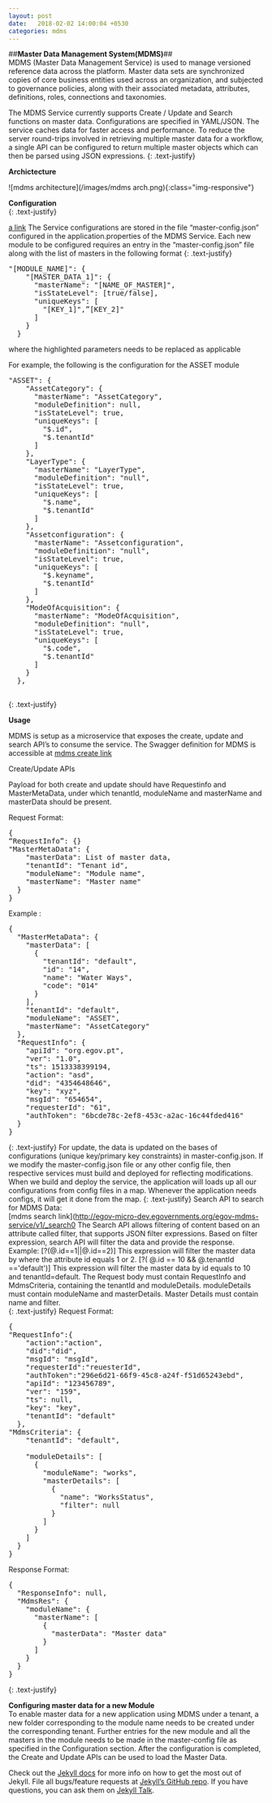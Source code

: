 ```yaml
---
layout: post
date:   2018-02-02 14:00:04 +0530
categories: mdms
---
```

##**Master Data Management System(MDMS)**##<br>
MDMS (Master Data Management Service) is used to manage versioned reference data across the platform. Master data sets are synchronized copies of core business entities used across an organization, and subjected to governance policies, along with their associated metadata, attributes, definitions, roles, connections and taxonomies.

The MDMS Service currently supports Create / Update and Search functions on master data. Configurations are specified in YAML/JSON. The service caches data for faster access and performance. To reduce the server round-trips involved in retrieving multiple master data for a workflow, a single API can be configured to return multiple master objects which can then be parsed using JSON expressions.
{: .text-justify}

**Archictecture**<br>

![mdms architecture](/images/mdms arch.png){:class="img-responsive"}


**Configuration**<br>
{: .text-justify}

[a link](https://github.com/egovernments/egov-services/blob/master/core/egov-mdms-service/README.md)
The Service configurations are stored in the file “master-config.json” configured in the application.properties of the MDMS Service. Each new module to be configured requires an entry in the “master-config.json” file along with the list of masters in the following format
{: .text-justify}

<pre>
"[MODULE_NAME]": {
    "[MASTER_DATA_1]": {
      "masterName": "[NAME_OF_MASTER]",
      "isStateLevel": [true/false],
      "uniqueKeys": [
        "[KEY_1]",”[KEY_2]"
      ]
    }
  }
</pre>
where the highlighted parameters needs to be replaced as applicable

For example, the following is the configuration for the ASSET module

<pre>
"ASSET": {
    "AssetCategory": {
      "masterName": "AssetCategory",
      "moduleDefinition": null,
      "isStateLevel": true,
      "uniqueKeys": [
        "$.id",
        "$.tenantId"
      ]
    },
    "LayerType": {
      "masterName": "LayerType",
      "moduleDefinition": "null",
      "isStateLevel": true,
      "uniqueKeys": [
        "$.name",
        "$.tenantId"
      ]
    },
    "Assetconfiguration": {
      "masterName": "Assetconfiguration",
      "moduleDefinition": "null",
      "isStateLevel": true,
      "uniqueKeys": [
        "$.keyname",
        "$.tenantId"
      ]
    },
    "ModeOfAcquisition": {
      "masterName": "ModeOfAcquisition",
      "moduleDefinition": "null",
      "isStateLevel": true,
      "uniqueKeys": [
        "$.code",
        "$.tenantId"
      ]
    }
  },

</pre>
{: .text-justify}

**Usage**<br>

MDMS is setup as a microservice that exposes the create, update and search API’s to consume the service. The Swagger definition for MDMS is accessible at [mdms create link](https://raw.githubusercontent.com/egovernments/egov-services/master/docs/mdms/contract/mdms-create-v1-0-0.yml)

Create/Update APIs

Payload for both create and update should have Requestinfo and MasterMetaData, under which tenantId, moduleName and masterName and masterData should be present.

Request Format:

<pre>
{
“RequestInfo”: {}
"MasterMetaData": {
    "masterData": List of master data,
    "tenantId": "Tenant id",
    "moduleName": "Module name",
    "masterName": "Master name"
  }
}
</pre>
Example :
<pre>
{
  "MasterMetaData": {
    "masterData": [
      {
        "tenantId": "default",
        "id": "14",
        "name": "Water Ways",
        "code": "014"
      }
    ],
    "tenantId": "default",
    "moduleName": "ASSET",
    "masterName": "AssetCategory"
  },
  "RequestInfo": {
    "apiId": "org.egov.pt",
    "ver": "1.0",
    "ts": 1513338399194,
    "action": "asd",
    "did": "4354648646",
    "key": "xyz",
    "msgId": "654654",
    "requesterId": "61",
    "authToken": "6bcde78c-2ef8-453c-a2ac-16c44fded416"
  }
}
</pre>
{: .text-justify}
For update, the data is updated on the bases of configurations (unique key/primary key constraints) in master-config.json.
If we modify the master-config.json file or any other config file, then respective services must build and deployed for reflecting modifications.
When we build and deploy the service, the application will loads up all our configurations from config files in a map. Whenever the application needs configs, it will get it done from the map.
{: .text-justify}
Search API to search for MDMS Data:<br>
[mdms search link](http://egov-micro-dev.egovernments.org/egov-mdms-service/v1/_search0
The Search API allows filtering of content based on an attribute called filter, that supports JSON filter expressions. Based on filter expression, search API will filter the data and provide the response. Example:
[?(@.id==1||@.id==2)] This expression will filter the master data by where the attribute id  equals 1 or 2.
[?( @.id == 10 && @.tenantId =='default')] This expression will filter the master data by id equals to 10 and tenantId=default.
The Request body must contain RequestInfo and MdmsCriteria, containing the tenantId and moduleDetails. moduleDetails must contain moduleName and masterDetails. Master Details must contain name and filter.<br>
{: .text-justify}
Request Format:
<pre>
{
"RequestInfo":{
    "action":"action",
    "did":"did",
    "msgId": "msgId",
    "requesterId":"reuesterId",
    "authToken":"296e6d21-66f9-45c8-a24f-f51d65243ebd",
    "apiId": "123456789",
    "ver": "159",
    "ts": null,
    "key": "key",
    "tenantId": "default"
  },
"MdmsCriteria": {
    "tenantId": "default",

    "moduleDetails": [
      {
        "moduleName": "works",
        "masterDetails": [
          {
            "name": "WorksStatus",
            "filter": null
          }
        ]
      }
    ]
  }
}
</pre>
Response Format:
<pre>
{
  "ResponseInfo": null,
  "MdmsRes": {
    "moduleName": {
      "masterName": [
        {
          "masterData": "Master data"
        }
      ]
    }
  }
}
</pre>
{: .text-justify}

<b>Configuring master data for a new Module</b><br>
To enable master data for a new application using MDMS under a tenant, a new folder corresponding to the module name needs to be created under the corresponding tenant. Further entries for the new module and all the masters in the module needs to be made in the master-config file as specified in the Configuration section. After the configuration is completed, the Create and Update APIs can be used to load the Master Data.



Check out the [Jekyll docs][jekyll-docs] for more info on how to get the most out of Jekyll. File all bugs/feature requests at [Jekyll’s GitHub repo][jekyll-gh]. If you have questions, you can ask them on [Jekyll Talk][jekyll-talk].

[jekyll-docs]: http://jekyllrb.com/docs/home
[jekyll-gh]:   https://github.com/jekyll/jekyll
[jekyll-talk]: https://talk.jekyllrb.com/
